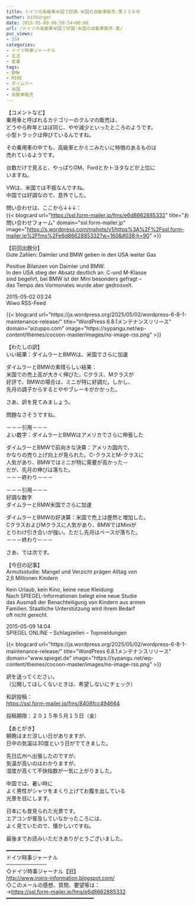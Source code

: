 ```yaml
---
title: ドイツの高級車米国で好調-米国の自動車販売-第３３８号
author: bitburger
date: 2015-05-09 06:59:54+00:00
url: /ドイツの高級車米国で好調-米国の自動車販売-第/
pvc_views:
- 354
categories:
- ドイツ時事ジャーナル
- 生活
- 産業
tags:
- BMW
- MINI
- ダイムラー
- 米国
- 自動車販売
---
```

【コメントなど】  
乗用車と呼ばれるカテゴリーのクルマの販売は、  
どうやら昨年とほぼ同じ、やや減少といったところのようです。  
小型トラックは伸びているんですね。  
  
その乗用車の中でも、高級車とかミニみたいに特徴のあるものは  
売れているようです。  
  
台数だけで見ると、やっぱりGM、Fordとかトヨタなどが上位に  
いますね。  
  
VWは、米国では不振なんですね。  
中国では好調なので、意外でした。  
  
問い合わせは、ここから↓↓↓：  
{{< blogcard url="https://ssl.form-mailer.jp/fms/e6d8662885332" title="&#12362;&#21839;&#12356;&#21512;&#12431;&#12379;&#12501;&#12457;&#12540;&#12512;" domain="ssl.form-mailer.jp" image="https://s.wordpress.com/mshots/v1/https%3A%2F%2Fssl.form-mailer.jp%2Ffms%2Fe6d8662885332?w=160&#038;h=90" >}} 

【前回出題分】  
Gute Zahlen: Daimler und BMW geben in den USA weiter Gas  
  
Positive Bilanzen von Daimler und BMW:  
In den USA stieg der Absatz deutlich an. C-und M-Klasse  
sind begehrt, bei BMW ist der Mini besonders gefragt &#8211;  
das Tempo des Vormonates wurde aber gedrosselt.  
  
2015-05-02 03:24  
Wiwo RSS-Feed 

<div class="rss-entry-cards widget-entry-cards no-icon">
  {{< blogcard url="https://ja.wordpress.org/2025/05/02/wordpress-6-8-1-maintenance-release/" title="WordPress 6.8.1メンテナンスリリース" domain="aizuppo.com" image="https://sypangu.net/wp-content/themes/cocoon-master/images/no-image-rss.png" >}} 

【わたしの訳】  
いい結果：ダイムラーとBMWは、米国でさらに加速  
  
ダイムラーとBMWの素晴らしい結果：  
米国での売上高が大きく伸びた。Cクラス、Mクラスが  
好評で、BMWの場合は、ミニが特に好調だ。しかし、  
先月の調子からするとややブレーキがかかった。 

さあ、訳を見てみましょう。  
  
問題なさそうですね。  
  
－－－引用－－－  
よい数字：ダイムラーとBMWはアメリカでさらに伸張した  
  
ダイムラーとBMWで前向きな決算：アメリカ国内で、  
かなりの売り上げ向上が見られた。C-クラスとM-クラスに  
人気があり、BMWではミニが特に需要が高かった－  
だが、先月の伸びは落ちた。  
－－－終わり－－－  
  
－－－引用－－－  
好調な数字  
ダイムラーとBMW米国でさらに加速  
  
ダイムラーとBMWの好決算：米国で売上は歴然と増加した。  
CクラスおよびMクラスに人気があり、BMWではMiniが  
とりわけ引き合いが強い。ただし先月はペースが落ちた。  
－－－終わり－－－ 

さあ、では次です。  
  
【今日の記事】  
Armutsstudie: Mangel und Verzicht prägen Alltag von  
2,6 Millionen Kindern  
  
Kein Urlaub, kein Kino, keine neue Kleidung:  
Nach SPIEGEL-Informationen belegt eine neue Studie  
das Ausmaß der Benachteiligung von Kindern aus armen  
Familien. Staatliche Unterstützung wird ihrem Bedarf  
oft nicht gerecht.  
  
2015-05-09 14:04  
SPIEGEL ONLINE &#8211; Schlagzeilen &#8211; Topmeldungen 

<div class="rss-entry-cards widget-entry-cards no-icon">
  {{< blogcard url="https://ja.wordpress.org/2025/05/02/wordpress-6-8-1-maintenance-release/" title="WordPress 6.8.1メンテナンスリリース" domain="www.spiegel.de" image="https://sypangu.net/wp-content/themes/cocoon-master/images/no-image-rss.png" >}} 

訳を送ってください。  
（公開してほしくないときは、希望しないにチェック）  
  
和訳投稿：  
 <https://ssl.form-mailer.jp/fms/8408fcc494664>  
  
投稿期限：２０１５年５月１５日（金） 

【あとがき】  
朝晩はまだ涼しい日がありますが、  
日中の気温は30度という日がでてきました。  
  
先日広州へ出張したのですが、  
気温が高いのはわかりますが、  
湿度が高くて不快指数が一気に上がりました。  
  
中国では、暑い時に  
よく男性がシャツをまくり上げてお腹を出している  
光景を目にします。  
  
日本にも昔見られた光景です。  
エアコンが普及していなかったころには、  
よく見ていたので、懐かしいですね。  
  
最後までお読みいただきありがとうございました。 

━━━━━━━━━━━  
ドイツ時事ジャーナル  
───────────  
◇ドイツ時事ジャーナル【旧】  
<http://www.iroiro-information.blogspot.com/>  
◇このメールの感想、質問、要望等は：  
-><https://ssl.form-mailer.jp/fms/e6d8662885332>  
━━━━━━━━━━━━━━━━━━━━━━━━━━━━